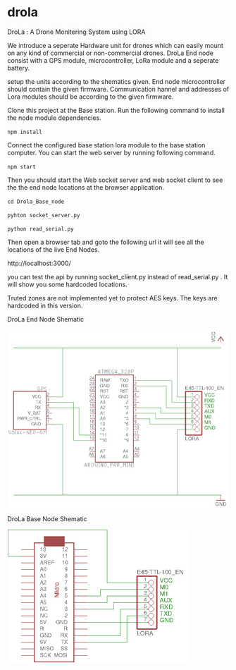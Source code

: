 ﻿# drola
DroLa : A Drone Monitering System using LORA

We introduce a seperate Hardware unit for drones which can easily mount on any kind of commercial or non-commercial drones. DroLa End node consist with a GPS module, microcontroller, LoRa module and a seperate battery.

setup the units according to the shematics given. End node microcontroller should contain the given firmware. Communication hannel and addresses of Lora modules should be according to the given firmware.

Clone this project at the Base station. Run the following command to install the node module dependencies.

`npm install`

Connect the configured base station lora module to the base station computer. You can start the web server by running following command.

`npm start`

Then you should start the Web socket server and web socket client to see the the end node locations at the browser application.

`cd Drola_Base_node`

`pyhton socket_server.py`

`python read_serial.py`

Then open a browser tab and goto the following url it will see all the locations of the live End Nodes.

http://localhost:3000/

you can test the api by running socket_client.py instead of read_serial.py . It will show you some hardcoded locations.

Truted zones are not implemented yet to protect AES keys. The keys are hardcoded in this version.
  
DroLa End Node Shematic

![Alt text1](/LoRa_End_Node/drola_end_node.png?raw=true "Optional Title1")

DroLa Base Node Shematic

![Alt text2](/Drola_Base_Node/hardware/drola_base_node.png?raw=true "Optional Title2")
